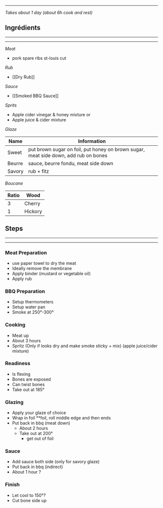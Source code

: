 
---
*Takes about 1 day (about 6h cook and rest)*


## Ingrédients
---
---
*Meat*

- pork spare ribs st-louis cut


*Rub*
- [[Dry Rub]]


*Sauce*
- [[Smoked BBQ Sauce]]


*Sprits*
- Apple cider vinegar & honey mixture 
or
- Apple juice & cider mixture


*Glaze*

| Name   | Information                                                                         |
| ------ | ----------------------------------------------------------------------------------- |
| Sweet  | put brown sugar on foil, put honey on brown sugar, meat side down, add rub on bones |
| Beurre | sauce, beurre fondu, meat side down                                                 |
| Savory | rub + fitz                                                                          |


*Boucane*

| Ratio | Wood    |
| ----- | ------- |
| 3     | Cherry  |
| 1     | Hickory |


## Steps
---
---
### Meat Preparation
- use paper towel to dry the meat
- Ideally remove the membrane
- Apply binder (mustard or vegetable oil)
- Apply rub

### BBQ Preparation
- Setup thermometers 
- Setup water pan
- Smoke at 250°-300°

### Cooking
- Meat up
- About 3 hours
- Spritz (Only if looks dry and make smoke sticky + mix) (apple juice/cider mixture)

### Readiness
- Is flexing
- Bones are exposed
- Can twist bones
- Take out at 185°

### Glazing
- Apply your glaze of choice
- Wrap in foil **foil, roll middle edge and then ends
- Put back in bbq (meat down)
	- About 2 hours
	- Take out at 200°
		- get out of foil

### Sauce
- Add sauce both side (only for savory glaze)
- Put back in bbq (indirect)
- About 1 hour ?

### Finish
- Let cool to 150°?
- Cut bone side up